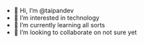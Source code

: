 - 👋 Hi, I’m @taipandev
- 👀 I’m interested in technology
- 🌱 I’m currently learning all sorts
- 💞️ I’m looking to collaborate on not sure yet

<!---
taipandev/taipandev is a ✨ special ✨ repository because its `README.md` (this file) appears on your GitHub profile.
You can click the Preview link to take a look at your changes.
--->
